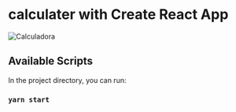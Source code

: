 # calculater with Create React App

![Calculadora](https://user-images.githubusercontent.com/86851423/134850476-1505963a-0401-4494-b4d5-d5cf920f9054.png)


## Available Scripts

In the project directory, you can run:

### `yarn start`


